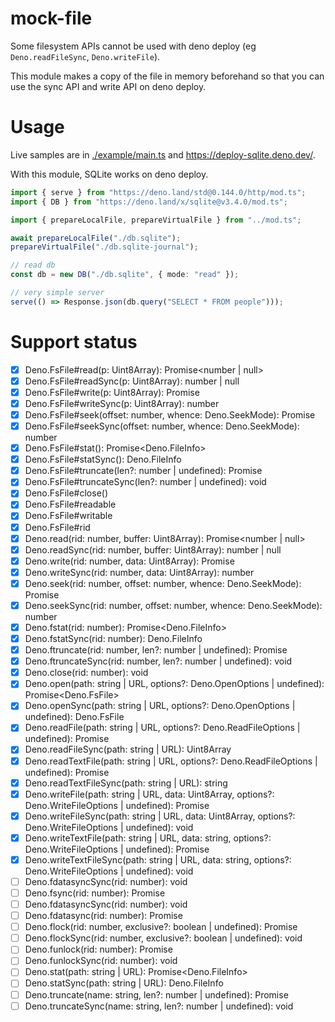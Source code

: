 # mock-file

Some filesystem APIs cannot be used with deno deploy (eg `Deno.readFileSync`,
`Deno.writeFile`).

This module makes a copy of the file in memory beforehand so that you can use
the sync API and write API on deno deploy.

# Usage

Live samples are in [./example/main.ts](./example/main.ts) and
https://deploy-sqlite.deno.dev/.

With this module, SQLite works on deno deploy.

```ts
import { serve } from "https://deno.land/std@0.144.0/http/mod.ts";
import { DB } from "https://deno.land/x/sqlite@v3.4.0/mod.ts";

import { prepareLocalFile, prepareVirtualFile } from "../mod.ts";

await prepareLocalFile("./db.sqlite");
prepareVirtualFile("./db.sqlite-journal");

// read db
const db = new DB("./db.sqlite", { mode: "read" });

// very simple server
serve(() => Response.json(db.query("SELECT * FROM people")));
```

# Support status

- [x] Deno.FsFile#read(p: Uint8Array): Promise<number | null>
- [x] Deno.FsFile#readSync(p: Uint8Array): number | null
- [x] Deno.FsFile#write(p: Uint8Array): Promise<number>
- [x] Deno.FsFile#writeSync(p: Uint8Array): number
- [x] Deno.FsFile#seek(offset: number, whence: Deno.SeekMode): Promise<number>
- [x] Deno.FsFile#seekSync(offset: number, whence: Deno.SeekMode): number
- [x] Deno.FsFile#stat(): Promise<Deno.FileInfo>
- [x] Deno.FsFile#statSync(): Deno.FileInfo
- [x] Deno.FsFile#truncate(len?: number | undefined): Promise<void>
- [x] Deno.FsFile#truncateSync(len?: number | undefined): void
- [x] Deno.FsFile#close()
- [x] Deno.FsFile#readable
- [x] Deno.FsFile#writable
- [x] Deno.FsFile#rid
- [x] Deno.read(rid: number, buffer: Uint8Array): Promise<number | null>
- [x] Deno.readSync(rid: number, buffer: Uint8Array): number | null
- [x] Deno.write(rid: number, data: Uint8Array): Promise<number>
- [x] Deno.writeSync(rid: number, data: Uint8Array): number
- [x] Deno.seek(rid: number, offset: number, whence: Deno.SeekMode):
      Promise<number>
- [x] Deno.seekSync(rid: number, offset: number, whence: Deno.SeekMode): number
- [x] Deno.fstat(rid: number): Promise<Deno.FileInfo>
- [x] Deno.fstatSync(rid: number): Deno.FileInfo
- [x] Deno.ftruncate(rid: number, len?: number | undefined): Promise<void>
- [x] Deno.ftruncateSync(rid: number, len?: number | undefined): void
- [x] Deno.close(rid: number): void
- [x] Deno.open(path: string | URL, options?: Deno.OpenOptions | undefined):
      Promise<Deno.FsFile>
- [x] Deno.openSync(path: string | URL, options?: Deno.OpenOptions | undefined):
      Deno.FsFile
- [x] Deno.readFile(path: string | URL, options?: Deno.ReadFileOptions |
      undefined): Promise<Uint8Array>
- [x] Deno.readFileSync(path: string | URL): Uint8Array
- [x] Deno.readTextFile(path: string | URL, options?: Deno.ReadFileOptions |
      undefined): Promise<string>
- [x] Deno.readTextFileSync(path: string | URL): string
- [x] Deno.writeFile(path: string | URL, data: Uint8Array, options?:
      Deno.WriteFileOptions | undefined): Promise<void>
- [x] Deno.writeFileSync(path: string | URL, data: Uint8Array, options?:
      Deno.WriteFileOptions | undefined): void
- [x] Deno.writeTextFile(path: string | URL, data: string, options?:
      Deno.WriteFileOptions | undefined): Promise<void>
- [x] Deno.writeTextFileSync(path: string | URL, data: string, options?:
      Deno.WriteFileOptions | undefined): void
- [ ] Deno.fdatasyncSync(rid: number): void
- [ ] Deno.fsync(rid: number): Promise<void>
- [ ] Deno.fdatasyncSync(rid: number): void
- [ ] Deno.fdatasync(rid: number): Promise<void>
- [ ] Deno.flock(rid: number, exclusive?: boolean | undefined): Promise<void>
- [ ] Deno.flockSync(rid: number, exclusive?: boolean | undefined): void
- [ ] Deno.funlock(rid: number): Promise<void>
- [ ] Deno.funlockSync(rid: number): void
- [ ] Deno.stat(path: string | URL): Promise<Deno.FileInfo>
- [ ] Deno.statSync(path: string | URL): Deno.FileInfo
- [ ] Deno.truncate(name: string, len?: number | undefined): Promise<void>
- [ ] Deno.truncateSync(name: string, len?: number | undefined): void
